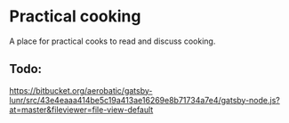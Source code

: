 # Practical cooking
A place for practical cooks to read and discuss cooking.

## Todo:

https://bitbucket.org/aerobatic/gatsby-lunr/src/43e4eaaa414be5c19a413ae16269e8b71734a7e4/gatsby-node.js?at=master&fileviewer=file-view-default
